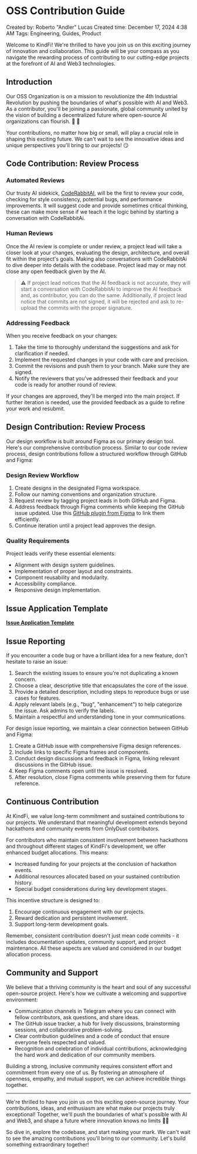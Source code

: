 # OSS Contribution Guide

Created by: Roberto "Andler" Lucas
Created time: December 17, 2024 4:38 AM
Tags: Engineering, Guides, Product

Welcome to KindFi! We're thrilled to have you join us on this exciting journey of innovation and collaboration. This guide will be your compass as you navigate the rewarding process of contributing to our cutting-edge projects at the forefront of AI and Web3 technologies.

## Introduction

Our OSS Organization is on a mission to revolutionize the 4th Industrial Revolution by pushing the boundaries of what's possible with AI and Web3. As a contributor, you'll be joining a passionate, global community united by the vision of building a decentralized future where open-source AI organizations can flourish. 🚀 🎉

Your contributions, no matter how big or small, will play a crucial role in shaping this exciting future. We can't wait to see the innovative ideas and unique perspectives you'll bring to our projects! 😏

## Code Contribution: Review Process

### Automated Reviews

Our trusty AI sidekick, [CodeRabbitAI](https://www.coderabbit.ai/), will be the first to review your code, checking for style consistency, potential bugs, and performance improvements. It will suggest code and provide sometimes critical thinking, these can make more sense if we teach it the logic behind by starting a conversation with CodeRabbitAi.

### Human Reviews

Once the AI review is complete or under review, a project lead will take a closer look at your changes, evaluating the design, architecture, and overall fit within the project's goals. Making also conversations with CodeRabbitAi to dive deeper into details with the codebase. Project lead may or may not close any open feedback given by the AI.

> ⚠️ If project lead notices that the AI feedback is not accurate, they will start a conversation with CodeRabbitAi to improve the AI feedback and, as contributor, you can do the same. Additionally, if project lead notice that commits are not signed, it will be rejected and ask to re-upload the commits with the proper signature.

### Addressing Feedback

When you receive feedback on your changes:

1. Take the time to thoroughly understand the suggestions and ask for clarification if needed.
2. Implement the requested changes in your code with care and precision.
3. Commit the revisions and push them to your branch. Make sure they are signed.
4. Notify the reviewers that you've addressed their feedback and your code is ready for another round of review.

If your changes are approved, they'll be merged into the main project. If further iteration is needed, use the provided feedback as a guide to refine your work and resubmit.

## Design Contribution: Review Process

Our design workflow is built around Figma as our primary design tool. Here's our comprehensive contribution process. Similar to our code review process, design contributions follow a structured workflow through GitHub and Figma:

### Design Review Workflow

1. Create designs in the designated Figma workspace.
2. Follow our naming conventions and organization structure.
3. Request review by tagging project leads in both GitHub and Figma.
4. Address feedback through Figma comments while keeping the GitHub issue updated. Use this [GitHub plugin from Figma](https://www.figma.com/community/plugin/1220512233196109878/github) to link them efficiently.
5. Continue iteration until a project lead approves the design.

### Quality Requirements

Project leads verify these essential elements:

- Alignment with design system guidelines.
- Implementation of proper layout and constraints.
- Component reusability and modularity.
- Accessibility compliance.
- Responsive design implementation.

## Issue Application Template

[**Issue Application Template**](OSS%20Contribution%20Guide%2015f8754a4a4b80709015ed37649d6058/Issue%20Application%20Template%201758754a4a4b80b18556d7d2ba79dbc0.md)

## Issue Reporting

If you encounter a code bug or have a brilliant idea for a new feature, don't hesitate to raise an issue:

1. Search the existing issues to ensure you're not duplicating a known concern.
2. Choose a clear, descriptive title that encapsulates the core of the issue.
3. Provide a detailed description, including steps to reproduce bugs or use cases for features.
4. Apply relevant labels (e.g., "bug", "enhancement") to help categorize the issue. Ask admins to verify the labels.
5. Maintain a respectful and understanding tone in your communications.

For design issue reporting, we maintain a clear connection between GitHub and Figma:

1. Create a GitHub issue with comprehensive Figma design references.
2. Include links to specific Figma frames and components.
3. Conduct design discussions and feedback in Figma, linking relevant discussions in the GitHub issue.
4. Keep Figma comments open until the issue is resolved.
5. After resolution, close Figma comments while preserving them for future reference.

## Continuous Contribution

At KindFi, we value long-term commitment and sustained contributions to our projects. We understand that meaningful development extends beyond hackathons and community events from OnlyDust contributors.

For contributors who maintain consistent involvement between hackathons and throughout different stages of KindFi's development, we offer enhanced budget allocations. This means:

- Increased funding for your projects at the conclusion of hackathon events.
- Additional resources allocated based on your sustained contribution history.
- Special budget considerations during key development stages.

This incentive structure is designed to:

1. Encourage continuous engagement with our projects.
2. Reward dedication and persistent involvement.
3. Support long-term development goals.

Remember, consistent contribution doesn't just mean code commits - it includes documentation updates, community support, and project maintenance. All these aspects are valued and considered in our budget allocation process.

## Community and Support

We believe that a thriving community is the heart and soul of any successful open-source project. Here's how we cultivate a welcoming and supportive environment:

- Communication channels in Telegram where you can connect with fellow contributors, ask questions, and share ideas.
- The GitHub issue tracker, a hub for lively discussions, brainstorming sessions, and collaborative problem-solving.
- Clear contribution guidelines and a code of conduct that ensure everyone feels respected and valued.
- Recognition and celebration of individual contributions, acknowledging the hard work and dedication of our community members.

Building a strong, inclusive community requires consistent effort and commitment from every one of us. By fostering an atmosphere of openness, empathy, and mutual support, we can achieve incredible things together.

---

We're thrilled to have you join us on this exciting open-source journey. Your contributions, ideas, and enthusiasm are what make our projects truly exceptional! Together, we'll push the boundaries of what's possible with AI and Web3, and shape a future where innovation knows no limits 💪🏼

So dive in, explore the codebase, and start making your mark. We can't wait to see the amazing contributions you'll bring to our community. Let's build something extraordinary together!
